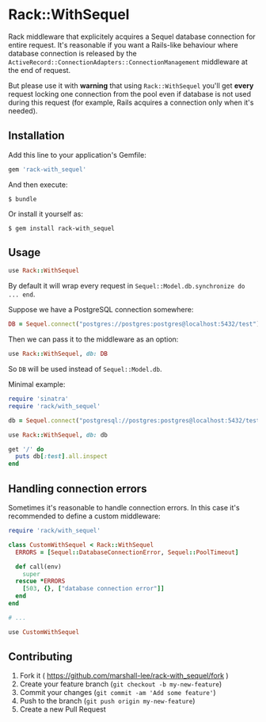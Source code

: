 # Rack::WithSequel

Rack middleware that explicitely acquires a Sequel database connection for entire request. It's reasonable if you want a Rails-like behaviour where database connection is released by the `ActiveRecord::ConnectionAdapters::ConnectionManagement` middleware at the end of request.

But please use it with **warning** that using `Rack::WithSequel` you'll get **every** request locking one connection from the pool even if database is not used during this request (for example, Rails acquires a connection only when it's needed).

## Installation

Add this line to your application's Gemfile:

```ruby
gem 'rack-with_sequel'
```

And then execute:

    $ bundle

Or install it yourself as:

    $ gem install rack-with_sequel

## Usage

```ruby
use Rack::WithSequel
```

By default it will wrap every request in `Sequel::Model.db.synchronize do ... end`.

Suppose we have a PostgreSQL connection somewhere:

```ruby
DB = Sequel.connect("postgres://postgres:postgres@localhost:5432/test")
```

Then we can pass it to the middleware as an option:

```ruby
use Rack::WithSequel, db: DB
```

So `DB` will be used instead of `Sequel::Model.db`.

Minimal example:

```ruby
require 'sinatra'
require 'rack/with_sequel'

db = Sequel.connect("postgresql://postgres:postgres@localhost:5432/test")

use Rack::WithSequel, db: db

get '/' do
  puts db[:test].all.inspect
end
```

## Handling connection errors

Sometimes it's reasonable to handle connection errors. In this case it's recommended to define a custom middleware:

```ruby
require 'rack/with_sequel'

class CustomWithSequel < Rack::WithSequel
  ERRORS = [Sequel::DatabaseConnectionError, Sequel::PoolTimeout]

  def call(env)
    super
  rescue *ERRORS
    [503, {}, ["database connection error"]]
  end
end

# ...

use CustomWithSequel
```

## Contributing

1. Fork it ( https://github.com/marshall-lee/rack-with_sequel/fork )
2. Create your feature branch (`git checkout -b my-new-feature`)
3. Commit your changes (`git commit -am 'Add some feature'`)
4. Push to the branch (`git push origin my-new-feature`)
5. Create a new Pull Request
